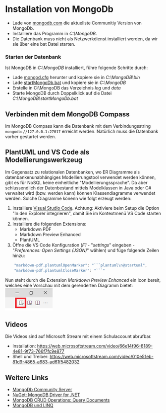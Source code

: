 # Installation von MongoDb

- Lade von [mongodb.com](https://www.mongodb.com/try/download/community) die aktuellste
  Communitiy Version von MongoDb.
- Installiere das Programm in *C:\MongoDB*.
- Die Datenbank muss nicht als Netzwerkdienst installiert werden, da wir sie über eine bat
  Datei starten.

### Starten der Datenbank

Ist MongoDB in *C:\MongoDB* installiert, führe folgende Schritte durch:
- Lade [mongod.cfg](mongod.cfg) herunter und kopiere sie in *C:\MongoDB\bin*
- Lade [startMongoDb.bat](startMongoDb.bat) und kopiere sie in *C:\MongoDB*
- Erstelle in C:\MongoDB das Verzeichnis *log* und *data*
- Starte MongoDB durch Doppelklick auf die Datei *C:\MongoDB\startMongoDb.bat*

## Verbinden mit dem MongoDB Compass

Im MongoDB Compass kann die Datenbank mit dem Verbindungsstring `mongodb://127.0.0.1:27017` erreicht
werden. Natürlich muss die Datenbank vorher gestartet werden.

## PlantUML und VS Code als Modellierungswerkzeug

Im Gegensatz zu relationalen Datenbanken, wo ER Diagramme als datenbankenunabhängiges Modellierungstool
verwendet werden können, gibt es für NoSQL keine einheitliche "Modellierungssprache". Da aber
schlussendlich der Datenbestand mittels Modelklassen in Java oder C# verwaltet wird (bzw. werden kann)
können Klassendiagramme verwendet werden. Solche Diagramme könenn wie folgt erzeugt werden:

1. Installiere [Visual Studio Code](https://code.visualstudio.com). Achtung: Aktiviere beim Setup
   die Option "In den Explorer integrieren", damit Sie im Kontextmenü VS Code starten können.
2. Installiere die folgenden Extensions:
   - Markdown PDF
   - Markdown Preview Enhanced
   - PlantUML
3. Öffne die VS Code Konfiguration (*F1* - "*settings*" eingeben - "*Preferences: Open Settings (JSON)*" wählen)
   und füge folgende Zeilen hinzu:

```javascript
    "markdown-pdf.plantumlOpenMarker": "```plantuml\n@startuml",
    "markdown-pdf.plantumlCloseMarker": "```"   
```

Nun steht durch die Extension *Markdown Preview Enhanced* ein Icon bereit, welches eine Vorschau mit
dem gerenderten Diagramm bietet:
![](preview_vscode.png)

## Videos

Die Videos sind auf Microsoft Stream mit einem Schulaccount abrufbar.

- Installation: https://web.microsoftstream.com/video/66e14f96-8189-4e81-9f73-766f7fc9e877
- Shell und Treiber: https://web.microsoftstream.com/video/010e51eb-81d9-4865-a683-ad61f5482032

## Weitere Links

- [MongoDb Community Server](https://www.mongodb.com/try/download/community)
- [NuGet: MongoDB Driver for .NET](https://www.nuget.org/packages/MongoDB.Driver/)
- [MongoDB CRUD Operations: Query Documents](https://docs.mongodb.com/manual/tutorial/query-documents/)
- [MongoDB und LINQ](https://mongodb.github.io/mongo-csharp-driver/2.11/reference/driver/crud/linq/)

